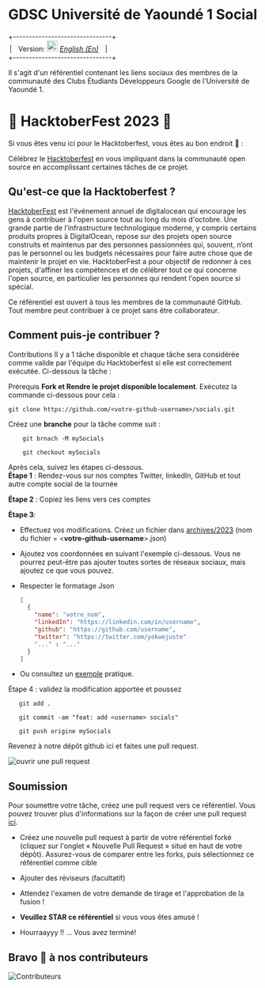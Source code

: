 # **GDSC Université de Yaoundé 1 Social**

+-------------------------------+<br>
&ThinSpace;| &ThickSpace; Version: <kbd>[<img title="English" alt="Française" src="https://github.com/madebybowtie/FlagKit/raw/master/Assets/PNG/US@2x.png?raw=true" width="22">](./README.fr.md)</kbd> [*English (En)*](./README.fr.md) &ThickSpace; |<br>
+-------------------------------+

Il s'agit d'un référentiel contenant les liens sociaux des membres de la communauté des Clubs Étudiants Développeurs Google de l'Université de Yaoundé 1.

# 🎃 HacktoberFest 2023 🎃

Si vous êtes venu ici pour le Hacktoberfest, vous êtes au bon endroit 🦇️ :

Célébrez le [Hacktoberfest](https://hacktoberfest.com/) en vous impliquant dans la communauté open source en accomplissant certaines tâches de ce projet.
## Qu'est-ce que la Hacktoberfest ?

[HacktoberFest](https://hacktoberfest.com/) est l'événement annuel de digitalocean qui encourage les gens à contribuer à l'open source tout au long du mois d'octobre. Une grande partie de l’infrastructure technologique moderne, y compris certains produits propres à DigitalOcean, repose sur des projets open source construits et maintenus par des personnes passionnées qui, souvent, n’ont pas le personnel ou les budgets nécessaires pour faire autre chose que de maintenir le projet en vie. HacktoberFest a pour objectif de redonner à ces projets, d'affiner les compétences et de célébrer tout ce qui concerne l'open source, en particulier les personnes qui rendent l'open source si spécial.

Ce référentiel est ouvert à tous les membres de la communauté GitHub. Tout membre peut contribuer à ce projet sans être collaborateur.

## Comment puis-je contribuer ?

Contributions
Il y a 1 tâche disponible et chaque tâche sera considérée comme valide par l'équipe du Hacktoberfest si elle est correctement exécutée. Ci-dessous la tâche :

Prérequis **Fork et Rendre le projet disponible localement**. Exécutez la commande ci-dessous pour cela :

    git clone https://github.com/<votre-github-username>/socials.git

Créez une **branche** pour la tâche comme suit :

```
    git brnach -M mySocials

    git checkout mySocials
```

Après cela, suivez les étapes ci-dessous. <br>
**Étape 1** : Rendez-vous sur nos comptes Twitter, linkedIn, GitHub et tout autre compte social de la tournée <br>

**Étape 2** : Copiez les liens vers ces comptes <br>

**Étape 3**:
- Effectuez vos modifications. Créez un fichier dans [archives/2023](./archives/2023/) (nom du fichier = \<**votre-github-username**\>.json)
- Ajoutez vos coordonnées en suivant l'exemple ci-dessous. Vous ne pourrez peut-être pas ajouter toutes sortes de réseaux sociaux, mais ajoutez ce que vous pouvez.

- Respecter le formatage Json
  ```json
  [
    {
      "name": "votre_nom",
      "linkedIn": "https://linkedin.com/in/username",
      "github": "https://github.com/username",
      "twitter": "https://twitter.com/yokwejuste"
      "..." : "..."
    }
  ]
  ```
- Ou consultez un [exemple](./archives/2023/joelfah.json) pratique.

Étape 4 : validez la modification apportée et poussez

```
   git add .
   
   git commit -am "feat: add <username> socials"

   git push origine mySocials
```

Revenez à notre dépôt github ici et faites une pull request.

![ouvrir une pull request](https://i0.wp.com/user-images.githubusercontent.com/3477155/52671177-5d0e0100-2ee8-11e9-8645-bdd923b7d93b.gif?resize=1024%2C512&ssl=1)

## Soumission

Pour soumettre votre tâche, créez une pull request vers ce référentiel. Vous pouvez trouver plus d'informations sur la façon de créer une pull request [ici](https://docs.github.com/en/github/collaborating-with-issues-and-pull-requests/creating-a-pull-request).

- Créez une nouvelle pull request à partir de votre référentiel forké (cliquez sur l'onglet « Nouvelle Pull Request » situé en haut de votre dépôt). Assurez-vous de comparer entre les forks, puis sélectionnez ce référentiel comme cible

- Ajouter des réviseurs (facultatif)

- Attendez l'examen de votre demande de tirage et l'approbation de la fusion !

- **Veuillez STAR ce référentiel** si vous vous êtes amusé !

- Hourraayyy !! ... Vous avez terminé!

## Bravo 🍻 à nos contributeurs

![Contributeurs](./CONTRIBUTORS.svg)
